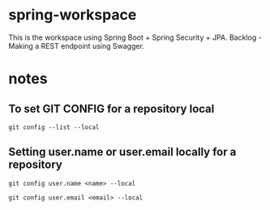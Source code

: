 # spring-workspace
This is the workspace using Spring Boot + Spring Security + JPA. Backlog - Making a REST endpoint using Swagger.

# notes
## To set GIT CONFIG for a repository local

`git config --list --local` 

## Setting user.name or user.email locally for a repository

`git config user.name <name> --local`

`git config user.email <email> --local`
